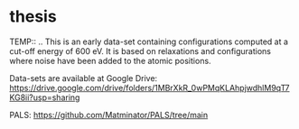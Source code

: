 # thesis


TEMP:: ..
This is an early data-set containing configurations computed at a cut-off energy of 600 eV. It is based on relaxations and configurations where noise have been added to the atomic positions.

Data-sets are available at Google Drive: https://drive.google.com/drive/folders/1MBrXkR_0wPMqKLAhpjwdhlM9qT7KG8ii?usp=sharing


PALS:
https://github.com/Matminator/PALS/tree/main
